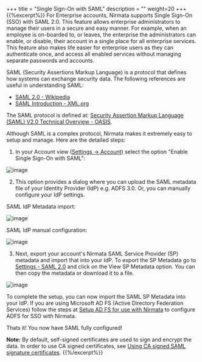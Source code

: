 +++
title = "Single Sign-On with SAML"
description = ""
weight=20
+++
{{%excerpt%}}
For Enterprise accounts, Nirmata supports Single Sign-On (SSO) with SAML
2.0. This feature allows enterprise administrators to manage their users
in a secure and easy manner. For example, when an employee is on-boarded
to, or leaves, the enterprise the administrators can enable, or disable,
their account in a single place for all enterprise services. This
feature also makes life easier for enterprise users as they can
authenticate once, and access all enabled services without managing
separate passwords and accounts.

SAML (Security Assertions Markup Language) is a protocol that defines
how systems can exchange security data. The following references are
useful in understanding SAML:

-   [SAML 2.0 - Wikipedia](https://en.wikipedia.org/wiki/SAML_2.0)
-   [SAML Introduction - XML.org](http://saml.xml.org/wiki/saml-introduction)

The SAML protocol is defined at: [Security Assertion Markup Language
(SAML) V2.0 Technical Overview -
OASIS](http://docs.oasis-open.org/security/saml/Post2.0/sstc-saml-tech-overview-2.0.html).

Although SAML is a complex protocol, Nirmata makes it extremely easy to
setup and manage. Here are the detailed steps:

1)  In your Account view ([Settings -\>
    Account](https://www.nirmata.io/webclient/#account)) select the
    option \"Enable Single Sign-On with SAML\":

![image](/images/SAML-1.png)

2) This option provides a dialog where you can upload the SAML metadata
file of your Identity Provider (IdP) e.g. ADFS 3.0. Or, you can manually
configure your IdP settings.

SAML IdP Metadata import:

![image](/images/SAML-2.png)

SAML IdP manual configuration:

![image](/images/SAML-3.png)

3) Next, export your account's Nirmata SAML Service Provider (SP)
metadata and import that into your IdP. To export the SP Metadata go to
[Settings - SAML
2.0](https://www.nirmata.io/webclient/#identityProvider) and click on
the View SP Metadata option. You can then copy the metadata or download
it to a file.

![image](/images/SAML-4.png)

To complete the setup, you can now import the SAML SP Metadata into your
IdP. If you are using Microsoft AD FS (Active Directory Federation
Services) follow the steps at [Setup AD FS for use with Nirmata](/settings/#setup-adfs) to configure ADFS for SSO with Nirmata.

Thats it! You now have SAML fully configured!

**Note:** By default, self-signed certificates are used to sign and encrypt
the data. In order to use CA signed certificates, see
[Using CA signed SAML signature certificates](/settings/#using-ca-certs).
{{%/excerpt%}}
